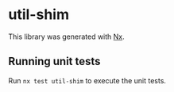 # util-shim

This library was generated with [Nx](https://nx.dev).

## Running unit tests

Run `nx test util-shim` to execute the unit tests.
